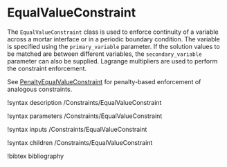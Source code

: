 # EqualValueConstraint

The `EqualValueConstraint` class is used to enforce continuity of a
variable across a mortar interface or in a periodic boundary
condition. The variable is specified using the `primary_variable`
parameter. If the solution values to be matched are between different variables, the
`secondary_variable` parameter can also be supplied. Lagrange multipliers are used
to perform the constraint enforcement.

See [PenaltyEqualValueConstraint](/PenaltyEqualValueConstraint.md) for penalty-based enforcement of analogous constraints.

!syntax description /Constraints/EqualValueConstraint

!syntax parameters /Constraints/EqualValueConstraint

!syntax inputs /Constraints/EqualValueConstraint

!syntax children /Constraints/EqualValueConstraint

!bibtex bibliography
